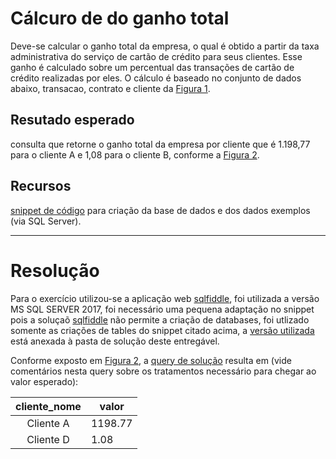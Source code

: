 # Cálcuro de do ganho total 

Deve-se calcular o ganho total da empresa, o qual é obtido a partir da taxa administrativa do serviço de cartão de crédito para seus clientes. Esse ganho é calculado sobre um percentual das transações de cartão de crédito realizadas por eles. O cálculo é baseado no conjunto de dados abaixo, transacao, contrato e cliente da <a href="https://drive.google.com/file/d/1lA2eLHNMoMpApPGz6h7WQpphT9URWxB1/view?usp=sharing">Figura 1</a>.

## Resutado esperado 

consulta que retorne o ganho total da empresa por cliente que é 1.198,77 para o cliente A e 1,08 para o cliente B, conforme a <a href="https://drive.google.com/file/d/1KJ9SvkcRX94YQDyKI01ivG-5N3lZp3T1/view?usp=sharing">Figura 2</a>.

## Recursos 

 <a href="https://drive.google.com/file/d/1lqZZb9WgkyyL7qBZ5ZAPENVYoioK2hMs/view?usp=sharing">snippet de código</a> para criação da base de dados e dos dados exemplos (via SQL Server).

---
 # Resolução 

 Para o exercício utilizou-se a aplicação web <a href=https://www.http://sqlfiddle.com/>sqlfiddle</a>, foi utilizada a versão MS SQL SERVER 2017, foi necessário uma pequena adaptação no snippet pois a soluçaõ <a href=https://www.http://sqlfiddle.com/>sqlfiddle</a> não permite a criação de databases, foi utlizado somente as criações de tables do snippet citado acima, a [versão utilizada](snippet_web.sql) está anexada à pasta de solução deste entregável.

Conforme exposto em <a href="https://drive.google.com/file/d/1KJ9SvkcRX94YQDyKI01ivG-5N3lZp3T1/view?usp=sharing">Figura 2</a>, a [query de solução](solucao.sql) resulta em (vide comentários nesta query sobre os tratamentos necessário para chegar ao valor esperado):

| cliente_nome | valor   |
|:------------:|---------|
| Cliente A    | 1198.77 |
| Cliente D    | 1.08    |





 
